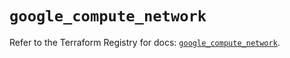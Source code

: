 # `google_compute_network`

Refer to the Terraform Registry for docs: [`google_compute_network`](https://registry.terraform.io/providers/hashicorp/google/5.33.0/docs/resources/compute_network).

